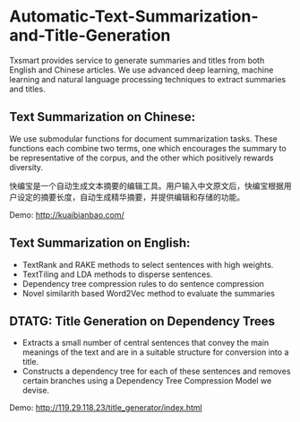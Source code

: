 # Automatic-Text-Summarization-and-Title-Generation
Txsmart provides service to generate summaries and titles from both English and Chinese articles. We use advanced deep learning, machine learning and natural language processing techniques to extract summaries and titles.

## Text Summarization on Chinese:

We use submodular functions for document summarization tasks. These functions each combine two terms, one which encourages the summary to be representative of the corpus, and the other which positively rewards diversity.

快编宝是一个自动生成文本摘要的编辑工具。用户输入中文原文后，快编宝根据用户设定的摘要长度，自动生成精华摘要，并提供编辑和存储的功能。

Demo: http://kuaibianbao.com/

## Text Summarization on English:

* TextRank and RAKE methods to select sentences with high weights. 
* TextTiling and LDA methods to disperse sentences.
* Dependency tree compression rules to do sentence compression
* Novel similarith based Word2Vec method to evaluate the summaries

## DTATG: Title Generation on Dependency Trees

* Extracts a small number of central sentences that convey the main meanings of the text and are in a suitable structure for conversion into a title. 
* Constructs a dependency tree for each of these sentences and removes certain branches using a Dependency Tree Compression Model we devise.

Demo: http://119.29.118.23/title_generator/index.html






